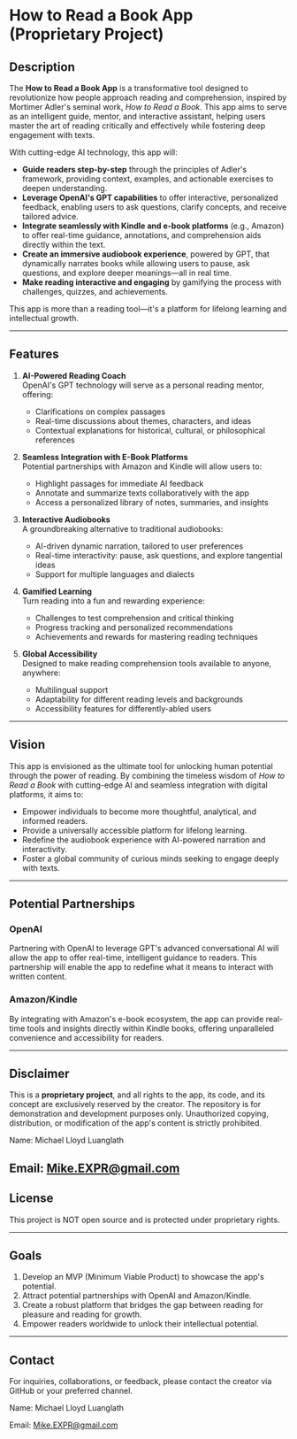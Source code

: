 # How to Read a Book App (Proprietary Project)

## Description

The **How to Read a Book App** is a transformative tool designed to revolutionize how people approach reading and comprehension, inspired by Mortimer Adler's seminal work, *How to Read a Book*. This app aims to serve as an intelligent guide, mentor, and interactive assistant, helping users master the art of reading critically and effectively while fostering deep engagement with texts.

With cutting-edge AI technology, this app will:

- **Guide readers step-by-step** through the principles of Adler's framework, providing context, examples, and actionable exercises to deepen understanding.
- **Leverage OpenAI's GPT capabilities** to offer interactive, personalized feedback, enabling users to ask questions, clarify concepts, and receive tailored advice.
- **Integrate seamlessly with Kindle and e-book platforms** (e.g., Amazon) to offer real-time guidance, annotations, and comprehension aids directly within the text.
- **Create an immersive audiobook experience**, powered by GPT, that dynamically narrates books while allowing users to pause, ask questions, and explore deeper meanings—all in real time.
- **Make reading interactive and engaging** by gamifying the process with challenges, quizzes, and achievements.

This app is more than a reading tool—it's a platform for lifelong learning and intellectual growth.

---

## Features

1. **AI-Powered Reading Coach**  
   OpenAI's GPT technology will serve as a personal reading mentor, offering:
   - Clarifications on complex passages
   - Real-time discussions about themes, characters, and ideas
   - Contextual explanations for historical, cultural, or philosophical references

2. **Seamless Integration with E-Book Platforms**  
   Potential partnerships with Amazon and Kindle will allow users to:
   - Highlight passages for immediate AI feedback
   - Annotate and summarize texts collaboratively with the app
   - Access a personalized library of notes, summaries, and insights

3. **Interactive Audiobooks**  
   A groundbreaking alternative to traditional audiobooks:
   - AI-driven dynamic narration, tailored to user preferences
   - Real-time interactivity: pause, ask questions, and explore tangential ideas
   - Support for multiple languages and dialects

4. **Gamified Learning**  
   Turn reading into a fun and rewarding experience:
   - Challenges to test comprehension and critical thinking
   - Progress tracking and personalized recommendations
   - Achievements and rewards for mastering reading techniques

5. **Global Accessibility**  
   Designed to make reading comprehension tools available to anyone, anywhere:
   - Multilingual support
   - Adaptability for different reading levels and backgrounds
   - Accessibility features for differently-abled users

---

## Vision

This app is envisioned as the ultimate tool for unlocking human potential through the power of reading. By combining the timeless wisdom of *How to Read a Book* with cutting-edge AI and seamless integration with digital platforms, it aims to:

- Empower individuals to become more thoughtful, analytical, and informed readers.
- Provide a universally accessible platform for lifelong learning.
- Redefine the audiobook experience with AI-powered narration and interactivity.
- Foster a global community of curious minds seeking to engage deeply with texts.

---

## Potential Partnerships

### OpenAI  
Partnering with OpenAI to leverage GPT's advanced conversational AI will allow the app to offer real-time, intelligent guidance to readers. This partnership will enable the app to redefine what it means to interact with written content.

### Amazon/Kindle  
By integrating with Amazon's e-book ecosystem, the app can provide real-time tools and insights directly within Kindle books, offering unparalleled convenience and accessibility for readers.

---

## Disclaimer

This is a **proprietary project**, and all rights to the app, its code, and its concept are exclusively reserved by the creator. The repository is for demonstration and development purposes only. Unauthorized copying, distribution, or modification of the app's content is strictly prohibited.

Name: Michael Lloyd Luanglath

Email: Mike.EXPR@gmail.com
---

## License

This project is NOT open source and is protected under proprietary rights.

---

## Goals

1. Develop an MVP (Minimum Viable Product) to showcase the app's potential.
2. Attract potential partnerships with OpenAI and Amazon/Kindle.
3. Create a robust platform that bridges the gap between reading for pleasure and reading for growth.
4. Empower readers worldwide to unlock their intellectual potential.

---

## Contact

For inquiries, collaborations, or feedback, please contact the creator via GitHub or your preferred channel.

Name: Michael Lloyd Luanglath

Email: Mike.EXPR@gmail.com

